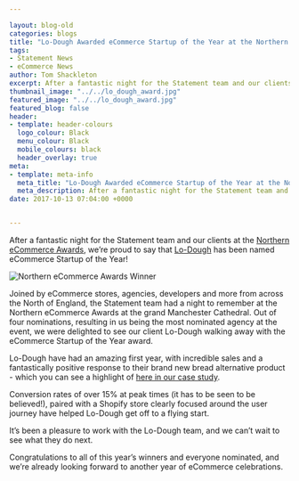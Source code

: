 ```yaml
--- 

layout: blog-old
categories: blogs
title: "Lo-Dough Awarded eCommerce Startup of the Year at the Northern eCommerce Awards 2017!"
tags:
- Statement News
- eCommerce News
author: Tom Shackleton
excerpt: After a fantastic night for the Statement team and our clients at the Northern eCommerce Awards, we’re proud to say that Lo-Dough has been named eCommerce Startup of the Year!
thumbnail_image: "../../lo_dough_award.jpg"
featured_image: "../../lo_dough_award.jpg"
featured_blog: false
header:
- template: header-colours
  logo_colour: Black
  menu_colour: Black
  mobile_colours: black
  header_overlay: true
meta:
- template: meta-info
  meta_title: "Lo-Dough Awarded eCommerce Startup of the Year at the Northern eCommerce Awards 2017!"
  meta_description: After a fantastic night for the Statement team and our clients at the Northern eCommerce Awards, we’re proud to say that Lo-Dough has been named eCommerce Startup of the Year!
date: 2017-10-13 07:04:00 +0000


--- 
```

After a fantastic night for the Statement team and our clients at the [Northern eCommerce Awards](https://northernecommerceawards.com/), we’re proud to say that [Lo-Dough](https://lodough.co/) has been named eCommerce Startup of the Year!

![Northern eCommerce Awards Winner](../../NECA_2017_Winner_Badge_1.jpg)

Joined by eCommerce stores, agencies, developers and more from across the North of England, the Statement team had a night to remember at the Northern eCommerce Awards at the grand Manchester Cathedral. Out of four nominations, resulting in us being the most nominated agency at the event, we were delighted to see our client Lo-Dough walking away with the eCommerce Startup of the Year award.

Lo-Dough have had an amazing first year, with incredible sales and a fantastically positive response to their brand new bread alternative product - which you can see a highlight of [here in our case study](https://www.statementagency.com/results/lo-dough).

Conversion rates of over 15% at peak times (it has to be seen to be believed!), paired with a Shopify store clearly focused around the user journey have helped Lo-Dough get off to a flying start.

It’s been a pleasure to work with the Lo-Dough team, and we can’t wait to see what they do next.

Congratulations to all of this year’s winners and everyone nominated, and we’re already looking forward to another year of eCommerce celebrations.
